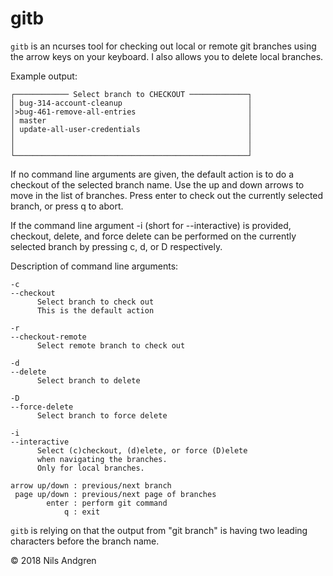 # gitb

`gitb` is an ncurses tool for checking out local or remote git
branches using the arrow keys on your keyboard. I also allows
you to delete local branches.

Example output:

    ┌──────────── Select branch to CHECKOUT ─────────────┐
    │ bug-314-account-cleanup                            │
    │>bug-461-remove-all-entries                         │
    │ master                                             │
    │ update-all-user-credentials                        │
    │                                                    │
    │                                                    │
    └────────────────────────────────────────────────────┘


If no command line arguments are given, the default action
is to do a checkout of the selected branch name. 
Use the up and down arrows to move in the list of branches.
Press enter to check out the currently selected branch, or
press q to abort.

If the command line argument -i (short for --interactive)
is provided, checkout, delete, and force delete can be
performed on the currently selected branch by pressing
c, d, or D respectively.

Description of command line arguments:

    -c
    --checkout
          Select branch to check out
          This is the default action

    -r
    --checkout-remote
          Select remote branch to check out

    -d
    --delete
          Select branch to delete

    -D
    --force-delete
          Select branch to force delete

    -i
    --interactive
          Select (c)checkout, (d)elete, or force (D)elete
          when navigating the branches.
          Only for local branches.

    arrow up/down : previous/next branch
     page up/down : previous/next page of branches
            enter : perform git command
                q : exit

`gitb` is relying on that the output from "git branch" is
having two leading characters before the branch name.

 © 2018 Nils Andgren

